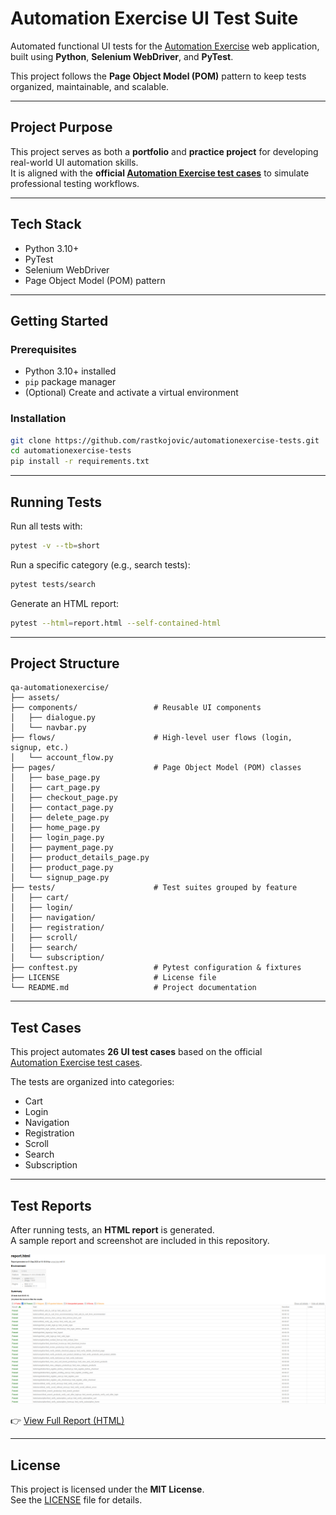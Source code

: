 # Automation Exercise UI Test Suite

Automated functional UI tests for the [Automation Exercise](https://www.automationexercise.com/) web application, built using **Python**, **Selenium WebDriver**, and **PyTest**.  

This project follows the **Page Object Model (POM)** pattern to keep tests organized, maintainable, and scalable.

---

## Project Purpose

This project serves as both a **portfolio** and **practice project** for developing real-world UI automation skills.  
It is aligned with the **official [Automation Exercise test cases](https://www.automationexercise.com/test_cases)** to simulate professional testing workflows.

---

## Tech Stack

- Python 3.10+
- PyTest
- Selenium WebDriver
- Page Object Model (POM) pattern

---

## Getting Started

### Prerequisites
- Python 3.10+ installed
- `pip` package manager
- (Optional) Create and activate a virtual environment

### Installation
```bash
git clone https://github.com/rastkojovic/automationexercise-tests.git
cd automationexercise-tests
pip install -r requirements.txt
```

---

## Running Tests

Run all tests with:
```bash
pytest -v --tb=short
```

Run a specific category (e.g., search tests):
```bash
pytest tests/search
```

Generate an HTML report:
```bash
pytest --html=report.html --self-contained-html
```

---

## Project Structure

```
qa-automationexercise/
├── assets/                     
├── components/                 # Reusable UI components
│   ├── dialogue.py
│   └── navbar.py
├── flows/                      # High-level user flows (login, signup, etc.)
│   └── account_flow.py
├── pages/                      # Page Object Model (POM) classes
│   ├── base_page.py
│   ├── cart_page.py
│   ├── checkout_page.py
│   ├── contact_page.py
│   ├── delete_page.py
│   ├── home_page.py
│   ├── login_page.py
│   ├── payment_page.py
│   ├── product_details_page.py
│   ├── product_page.py
│   └── signup_page.py
├── tests/                      # Test suites grouped by feature
│   ├── cart/
│   ├── login/
│   ├── navigation/
│   ├── registration/
│   ├── scroll/
│   ├── search/
│   └── subscription/
├── conftest.py                 # Pytest configuration & fixtures
├── LICENSE                     # License file
└── README.md                   # Project documentation
```

---

## Test Cases

This project automates **26 UI test cases** based on the official  
[Automation Exercise test cases](https://www.automationexercise.com/test_cases).  

The tests are organized into categories:
- Cart  
- Login  
- Navigation  
- Registration  
- Scroll  
- Search  
- Subscription  

---

## Test Reports

After running tests, an **HTML report** is generated.  
A sample report and screenshot are included in this repository.

![Test Report Screenshot](report.png)

👉 [View Full Report (HTML)](report.html)

---

## License

This project is licensed under the **MIT License**.  
See the [LICENSE](LICENSE) file for details.